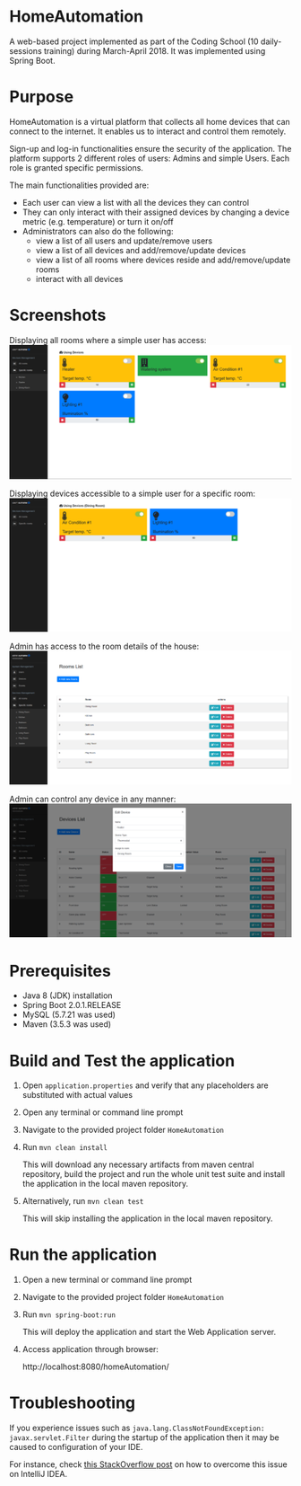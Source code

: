 # HomeAutomation
A web-based project implemented as part of the Coding School (10 daily-sessions training) during March-April 2018.
It was implemented using Spring Boot.

# Purpose
HomeAutomation is a virtual platform that collects all home devices that can connect to the internet. It enables us to interact and control them remotely.

Sign-up and log-in functionalities ensure the security of the application.
The platform supports 2 different roles of users: Admins and simple Users. Each role is granted specific permissions.

The main functionalities provided are:
* Each user can view a list with all the devices they can control
* They can only interact with their assigned devices by changing a device metric (e.g. temperature) or turn it on/off
* Administrators can also do the following:
    * view a list of all users and update/remove users
    * view a list of all devices and add/remove/update devices
    * view a list of all rooms where devices reside and add/remove/update rooms
    * interact with all devices

# Screenshots
Displaying all rooms where a simple user has access:
![Alt text](screenshots/01user-all_rooms.PNG "Displaying all rooms where a simple user has access")

Displaying devices accessible to a simple user for a specific room:
![Alt text](screenshots/02user-specific_room.PNG "Displaying devices accessible to a simple user for a specific room")

Admin has access to the room details of the house:
![Alt text](screenshots/03admin-rooms-list.PNG "Admin has access to the room details of the house")

Admin can control any device in any manner:
![Alt text](screenshots/04admin-device-list.PNG "Admin can control any device in any manner")

# Prerequisites
* Java 8 (JDK) installation
* Spring Boot 2.0.1.RELEASE
* MySQL (5.7.21 was used) 
* Maven (3.5.3 was used)

# Build and Test the application
1. Open `application.properties` and verify that any placeholders are substituted with actual values
2. Open any terminal or command line prompt
3. Navigate to the provided project folder `HomeAutomation`
4. Run
	`mvn clean install`
	
	This will download any necessary artifacts from maven central repository, build the project and run the whole unit test suite and install the application in the local maven repository.
	
5. Alternatively, run
	`mvn clean test`
	
	This will skip installing the application in the local maven repository.

# Run the application
1. Open a new terminal or command line prompt
2. Navigate to the provided project folder `HomeAutomation`
3. Run
	`mvn spring-boot:run`
	
	This will deploy the application and start the Web Application server.
	
4. Access application through browser:

	http://localhost:8080/homeAutomation/

# Troubleshooting
If you experience issues such as `java.lang.ClassNotFoundException: javax.servlet.Filter` during the startup of the
application then it may be caused to configuration of your IDE. 

For instance, check [this StackOverflow post](https://stackoverflow.com/a/71499813) on how to overcome this issue on
IntelliJ IDEA.